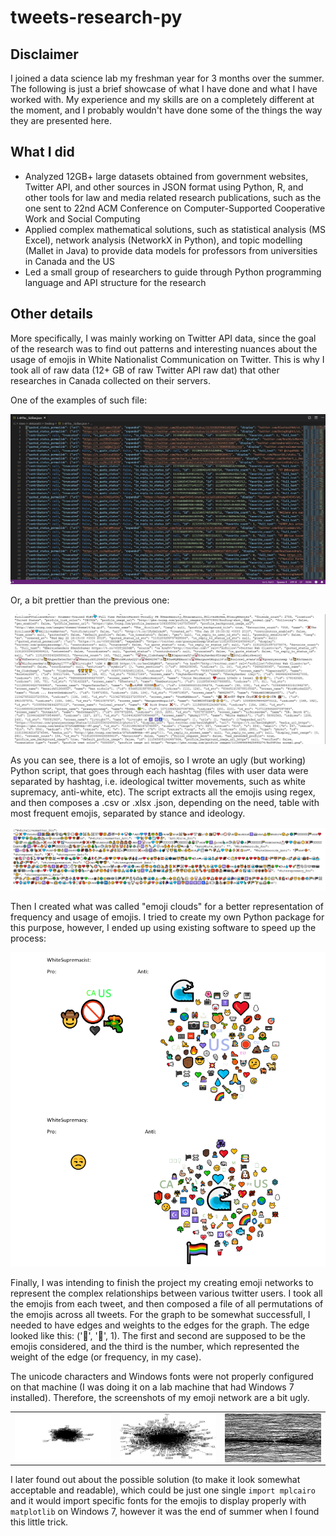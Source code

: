 # tweets-research-py

## Disclaimer
I joined a data science lab my freshman year for 3 months over the summer. The following is just a brief showcase of what I have done and what I have worked with. My experience and my skills are on a completely different at the moment, and I probably wouldn't have done some of the things the way they are presented here.

## What I did
- Analyzed 12GB+ large datasets obtained from government websites, Twitter API, and other sources in JSON format using
Python, R, and other tools for law and media related research publications, such as the one sent to 22nd ACM Conference
on Computer-Supported Cooperative Work and Social Computing
- Applied complex mathematical solutions, such as statistical analysis (MS Excel), network analysis (NetworkX in Python),
and topic modelling (Mallet in Java) to provide data models for professors from universities in Canada and the US
- Led a small group of researchers to guide through Python programming language and API structure for the research

## Other details
More specifically, I was mainly working on Twitter API data, since the goal of the research was to find out patterns and interesting nuances about the usage of emojis in White Nationalist Communication on Twitter. This is why I took all of raw data (12+ GB of raw Twitter API raw dat) that other researches in Canada collected on their servers.

One of the examples of such file:

<p align="center">
  <img src="https://github.com/alisnichenko/research-summer2019/blob/master/media/json-example1.jpg">
</p>

Or, a bit prettier than the previous one:

<p align="center">
  <img src="https://github.com/alisnichenko/research-summer2019/blob/master/media/json-example2.jpg">
</p>

As you can see, there is a lot of emojis, so I wrote an ugly (but working) Python script, that goes through each hashtag (files with user data were separated by hashtag, i.e. ideological twitter movements, such as white supremacy, anti-white, etc). The script extracts all the emojis using regex, and then composes a .csv or .xlsx .json, depending on the need, table with most frequent emojis, separated by stance and ideology.

<p align="center">
  <img src="https://github.com/alisnichenko/research-summer2019/blob/master/media/emoji-json.jpg">
</p>

Then I created what was called "emoji clouds" for a better representation of frequency and usage of emojis. I tried to create my own Python package for this purpose, however, I ended up using existing software to speed up the process:

<p align="center">
  <img src="https://github.com/alisnichenko/research-summer2019/blob/master/media/emoji-clouds.jpg">
</p>

Finally, I was intending to finish the project my creating emoji networks to represent the complex relationships between various twitter users. I took all the emojis from each tweet, and then composed a file of all permutations of the emojis across all tweets. For the graph to be somewhat successfull, I needed to have edges and weights to the edges for the graph. The edge looked like this: ('🧕', '🤔', 1). The first and second are supposed to be the emojis considered, and the third is the number, which represented the weight of the edge (or frequency, in my case).

The unicode characters and Windows fonts were not properly configured on that machine (I was doing it on a lab machine that had Windows 7 installed). Therefore, the screenshots of my emoji network are a bit ugly.

<table width="100%" border="0">
  <tr>    
  <td><img src="https://github.com/alisnichenko/research-summer2019/blob/master/media/network-snippet1.png" alt="" align="left" /></td>
  <td><img src="https://github.com/alisnichenko/research-summer2019/blob/master/media/network-snippet2.png" alt="" align="center" /></td>
  <td><img src="https://github.com/alisnichenko/research-summer2019/blob/master/media/network-snippet3.png" alt="" align="right"/></td>
  </tr>
</table>

I later found out about the possible solution (to make it look somewhat acceptable and readable), which could be just one single `import mplcairo` and it would import specific fonts for the emojis to display properly with `matplotlib` on Windows 7, however it was the end of summer when I found this little trick.


